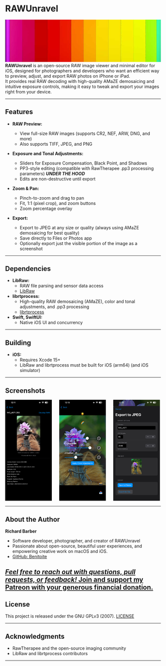 # RAWUnravel
<img src="app/RAWUnravel/RAWUnravel/unravel-crop.jpg"></img>
**RAWUnravel** is an open-source RAW image viewer and minimal editor for iOS, designed for photographers and developers who want an efficient way to preview, adjust, and export RAW photos on iPhone or iPad.  
It provides real RAW decoding with high-quality AMaZE demosaicing and intuitive exposure controls, making it easy to tweak and export your images right from your device.

---

## Features

- **RAW Preview:**  
  - View full-size RAW images (supports CR2, NEF, ARW, DNG, and more)
  - Also supports TIFF, JPEG, and PNG

- **Exposure and Tonal Adjustments:**  
  - Sliders for Exposure Compensation, Black Point, and Shadows
  - PP3-style editing (compatible with RawTherapee .pp3 processing parameters)  ***UNDER THE HOOD***
  - Edits are non-destructive until export

- **Zoom & Pan:**  
  - Pinch-to-zoom and drag to pan
  - Fit, 1:1 (pixel crop), and zoom buttons
  - Zoom percentage overlay

- **Export:**  
  - Export to JPEG at any size or quality (always using AMaZE demosaicing for best quality)
  - Save directly to Files or Photos app
  - Optionally export just the visible portion of the image as a screenshot

---

## Dependencies

- **LibRaw:**  
  - RAW file parsing and sensor data access  
  - [LibRaw](https://www.libraw.org/)
- **librtprocess:**  
  - High-quality RAW demosaicing (AMaZE), color and tonal adjustments, and .pp3 processing  
  - [librtprocess](https://github.com/Beep6581/RawTherapee/tree/dev/rtengine/librtprocess)  
- **Swift, SwiftUI:**  
  - Native iOS UI and concurrency

---

## Building

- **iOS:**  
  - Requires Xcode 15+  
  - LibRaw and librtprocess must be built for iOS (arm64)  (and iOS simulator)
 
---

## Screenshots

<img src="screenshot1.png" width=30%></img>&nbsp;&nbsp;&nbsp;&nbsp;&nbsp;&nbsp;<img src="screenshot2.png" width=30%></img>&nbsp;&nbsp;&nbsp;&nbsp;&nbsp;&nbsp;<img src="screenshot3.png" width=30%></img>

---

## About the Author

**Richard Barber**  
- Software developer, photographer, and creator of RAWUnravel  
- Passionate about open-source, beautiful user experiences, and empowering creative work on macOS and iOS.
- [GitHub: Benitoite](https://github.com/Benitoite)

<a href="https://patreon.com/Benitoite">*Feel free to reach out with questions, pull requests, or feedback!*
Join and support my Patreon with your generous financial donation.</a>
---

## License

This project is released under the GNU GPLv3 (2007). <a href="LICENSE">LICENSE</a>

---

## Acknowledgments

- RawTherapee and the open-source imaging community
- LibRaw and librtprocess contributors

---
